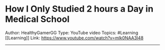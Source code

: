 # How I Only Studied 2 hours a Day in Medical School
Author: HealthyGamerGG
Type: YouTube video
Topics: #Learning [[Learning]]
Link: https://www.youtube.com/watch?v=mlk0NAA3I48

---
